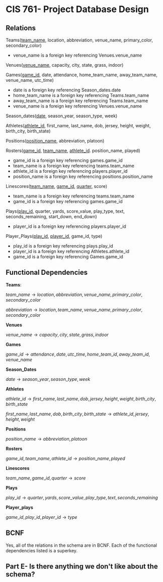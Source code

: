# CIS 761- Project Database Design

## Relations

Teams(<ins>team_name</ins>, location, abbreviation, venue_name, primary_color, secondary_color)

* venue_name is a foreign key referencing Venues.venue_name

Venues(<ins>venue_name</ins>, capacity, city, state, grass, indoor)

Games(<ins>game_id</ins>, date, attendance, home_team_name, away_team_name, venue_name, utc_time)

* date is a foreign key referencing Season_dates.date
* home_team_name is a foreign key referencing Teams.team_name
* away_team_name is a foreign key referencing Teams.team_name
* venue_name is a foreign key referencing Venues.venue_name

Season_dates(<ins>date</ins>, season_year, season_type, week)
	
Athletes(<ins>athlete_id</ins>, first_name, last_name, dob, jersey, height, weight, birth_city, birth_state)

Positions(<ins>position_name</ins>, abbreviation, platoon)

Rosters(<ins>game_id</ins>, <ins>team_name</ins>, <ins>athlete_id</ins>. position_name, played)

* game_id is a foreign key referencing games.game_id
* team_name is a foreign key referencing teams.team_name
* athlete_id is a foreign key referencing players.player_id
* position_name is a foreign key referencing positions.position_name
	
Linescores(<ins>team_name</ins>, <ins>game_id</ins>, <ins>quarter</ins>, score)

* team_name is a foreign key referencing teams.team_name
* game_id is a foreign key referencing games.game_id

Plays(<ins>play_id</ins>, quarter, yards, score_value, play_type, text, seconds_remaining, start_down, end_down)

* player_id is a foreign key referencing players.player_id

Player_Plays(<ins>play_id</ins>, <ins>player_id</ins>, game_id, type)

* play_id is a foreign key referencing plays.play_id
* player_id is a foreign key referencing Athletes.athlete_id
* game_id is a foreign key referencing Games.game_id

## Functional Dependencies

**Teams**:

$`team\_name \to location, abbreviation, venue\_name, primary\_color, secondary\_color`$

$`abbreviation \to location, team\_name, venue\_name, primary\_color, secondary\_color`$

**Venues**

$`venue\_name \to capacity, city, state, grass, indoor`$


**Games**

$`game\_id \to attendance, date, utc\_time, home\_team\_id, away\_team\_id, venue\_name`$

**Season_Dates**

$`date \to season\_year, season\_type, week`$

**Athletes**

$`athlete\_id \to first\_name, last\_name, dob, jersey, height, weight, birth\_city, birth\_state`$

$`first\_name, last\_name, dob, birth\_city, birth\_state \to athlete\_id, jersey, height, weight`$

**Positions**

$`position\_name \to abbreviation, platoon`$

**Rosters**

$`game\_id, team\_name, athlete\_id \to position\_name, played`$

**Linescores**

$`team\_name, game\_id, quarter \to score`$

**Plays**

$`play\_id \to quarter, yards, score\_value, play\_type, text, seconds\_remaining`$

**Player_plays**

$`game\_id, play\_id, player\_id \to type`$

## BCNF
Yes, all of the relations in the schema are in BCNF. Each of the functional dependencies listed is a superkey.

## Part E- Is there anything we don't like about the schema?

